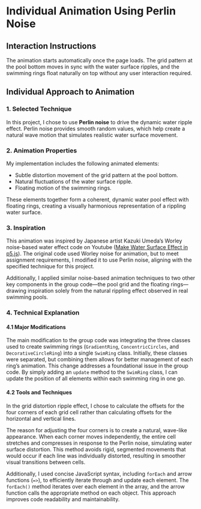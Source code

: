 # Individual Animation Using Perlin Noise 

## Interaction Instructions

The animation starts automatically once the page loads. The grid pattern at the pool bottom moves in sync with the water surface ripples, and the swimming rings float naturally on top without any user interaction required.

## Individual Approach to Animation

### 1. Selected Technique

In this project, I chose to use **Perlin noise** to drive the dynamic water ripple effect. Perlin noise provides smooth random values, which help create a natural wave motion that simulates realistic water surface movement.

### 2. Animation Properties

My implementation includes the following animated elements:
- Subtle distortion movement of the grid pattern at the pool bottom.
- Natural fluctuations of the water surface ripple.
- Floating motion of the swimming rings.

These elements together form a coherent, dynamic water pool effect with floating rings, creating a visually harmonious representation of a rippling water surface.

### 3. Inspiration

This animation was inspired by Japanese artist Kazuki Umeda’s Worley noise-based water effect code on Youtube ([Make Water Surface Effect in p5.js](https://www.youtube.com/watch?app=desktop&v=kUexPZMIwuA)). The original code used Worley noise for animation, but to meet assignment requirements, I modified it to use Perlin noise, aligning with the specified technique for this project.

Additionally, I applied similar noise-based animation techniques to two other key components in the group code—the pool grid and the floating rings—drawing inspiration solely from the natural rippling effect observed in real swimming pools.

### 4. Technical Explanation

#### 4.1 Major Modifications
The main modification to the group code was integrating the three classes used to create swimming rings (`GradientRing`, `ConcentricCircles`, and `DecorativeCircleRing`) into a single `SwimRing` class. Initially, these classes were separated, but combining them allows for better management of each ring’s animation. This change addresses a foundational issue in the group code. By simply adding an `update` method to the `SwimRing` class, I can update the position of all elements within each swimming ring in one go.

#### 4.2 Tools and Techniques

In the grid distortion ripple effect, I chose to calculate the offsets for the four corners of each grid cell rather than calculating offsets for the horizontal and vertical lines. 

The reason for adjusting the four corners is to create a natural, wave-like appearance. When each corner moves independently, the entire cell stretches and compresses in response to the Perlin noise, simulating water surface distortion. This method avoids rigid, segmented movements that would occur if each line was individually distorted, resulting in smoother visual transitions between cells.

Additionally, I used concise JavaScript syntax, including `forEach` and arrow functions (`=>`), to efficiently iterate through and update each element. The `forEach()` method iterates over each element in the array, and the arrow function calls the appropriate method on each object. This approach improves code readability and maintainability.
